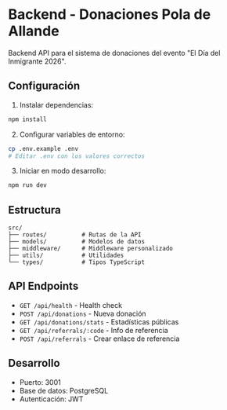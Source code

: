 # Backend - Donaciones Pola de Allande

Backend API para el sistema de donaciones del evento "El Día del Inmigrante 2026".

## Configuración

1. Instalar dependencias:
```bash
npm install
```

2. Configurar variables de entorno:
```bash
cp .env.example .env
# Editar .env con los valores correctos
```

3. Iniciar en modo desarrollo:
```bash
npm run dev
```

## Estructura

```
src/
├── routes/          # Rutas de la API
├── models/          # Modelos de datos
├── middleware/      # Middleware personalizado
├── utils/           # Utilidades
└── types/           # Tipos TypeScript
```

## API Endpoints

- `GET /api/health` - Health check
- `POST /api/donations` - Nueva donación
- `GET /api/donations/stats` - Estadísticas públicas
- `GET /api/referrals/:code` - Info de referencia
- `POST /api/referrals` - Crear enlace de referencia

## Desarrollo

- Puerto: 3001
- Base de datos: PostgreSQL
- Autenticación: JWT